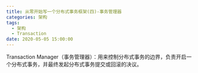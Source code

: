 ```yaml
---
title: 从零开始写一个分布式事务框架(四)-事务管理器
categories: 架构
tags:
  - 架构
  - Transaction
date: 2020-05-05 15:00:00
---
```




Transaction Manager（事务管理器）：用来控制分布式事务的边界，负责开启一个分布式事务，并最终发起分布式事务提交或回滚的决议。



